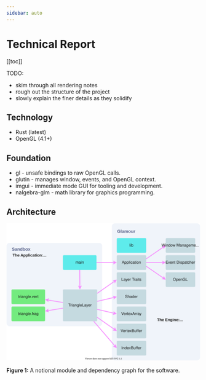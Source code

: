 ```yaml
---
sidebar: auto
---
```


# Technical Report <Badge text="WIP"/>

[[toc]]

TODO:
- skim through all rendering notes
- rough out the structure of the project
- slowly explain the finer details as they solidify

## Technology

- Rust (latest)
- OpenGL (4.1+)

## Foundation

- gl - unsafe bindings to raw OpenGL calls.
- glutin - manages window, events, and OpenGL context.
- imgui - immediate mode GUI for tooling and development.
- nalgebra-glm - math library for graphics programming.

## Architecture

![Dependency Architecture](./dependency-architecture.svg)

**Figure 1:** A notional module and dependency graph for the software.